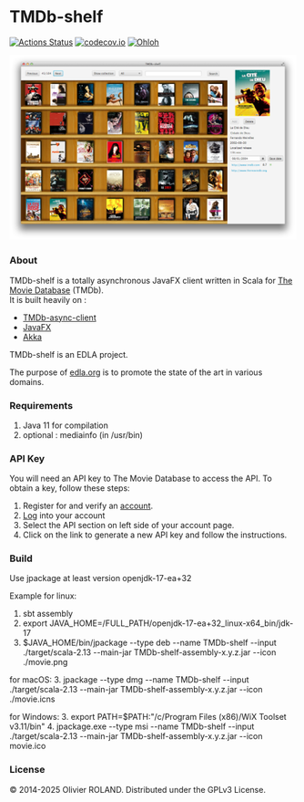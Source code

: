 # TMDb-shelf  
[![Actions Status](https://github.com/newca12/TMDb-shelf/actions/workflows/scala.yml/badge.svg)](https://github.com/newca12/TMDb-shelf/actions) [![codecov.io](https://codecov.io/github/newca12/TMDb-shelf/coverage.svg?branch=master)](https://codecov.io/github/newca12/TMDb-shelf?branch=master) [![Ohloh](http://www.openhub.net/p/TMDb-shelf/widgets/project_thin_badge.gif)](https://www.openhub.net/p/TMDb-shelf)

![Image](./screenshot.png?raw=true)

### About ###
TMDb-shelf is a totally asynchronous JavaFX client written in Scala for [The Movie Database][1] (TMDb).  
It is built heavily on :
* [TMDb-async-client][2]  
* [JavaFX][3]
* [Akka][4]

TMDb-shelf is an EDLA project.

The purpose of [edla.org](http://www.edla.org) is to promote the state of the art in various domains.

### Requirements ###
1. Java 11 for compilation
2. optional : mediainfo (in /usr/bin)

### API Key ###
You will need an API key to The Movie Database to access the API.  To obtain a key, follow these steps:

1. Register for and verify an [account](https://www.themoviedb.org/account/signup).
2. [Log](https://www.themoviedb.org/login) into your account
3. Select the API section on left side of your account page.
4. Click on the link to generate a new API key and follow the instructions.

### Build ###
Use jpackage at least version openjdk-17-ea+32

Example for linux:
1. sbt assembly
2. export JAVA_HOME=/FULL_PATH/openjdk-17-ea+32_linux-x64_bin/jdk-17
3. $JAVA_HOME/bin/jpackage --type deb --name TMDb-shelf --input ./target/scala-2.13 --main-jar TMDb-shelf-assembly-x.y.z.jar --icon ./movie.png

for macOS:
3. jpackage --type dmg  --name TMDb-shelf --input  ./target/scala-2.13 --main-jar TMDb-shelf-assembly-x.y.z.jar --icon ./movie.icns

for Windows:
3. export PATH=$PATH:"/c/Program Files (x86)/WiX Toolset v3.11/bin"
4. jpackage.exe --type msi --name TMDb-shelf --input ./target/scala-2.13 --main-jar TMDb-shelf-assembly-x.y.z.jar --icon movie.ico

### License ###
© 2014-2025 Olivier ROLAND. Distributed under the GPLv3 License.

[1]: https://www.themoviedb.org/
[2]: https://github.com/newca12/TMDb-async-client
[3]: https://openjfx.io/
[4]: https://akka.io/
